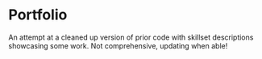 # Portfolio
An attempt at a cleaned up version of prior code with skillset descriptions showcasing some work. Not comprehensive, updating when able!
